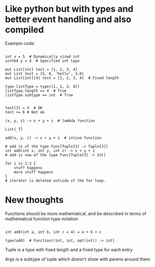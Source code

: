 # Like python but with types and better event handling and also compiled

Example code:

```Redlang

int x = 5  # Dynamically sized int
uint64 y = 4  # Specified int type

mut List[int] test = [1, 2, 3, 4]
mut List test = [5, 6, 'hello', 3.0]
mut List[int][4] test = [1, 2, 3, 4]  # Fixed length

type listType = type([1, 2, 3, 4])
listType.length == 4  # True
listType.subtype == int  # True


test[3] = 5  # OK
test += 6 # Not ok

(x, y, z) -> x + y + z  # lambda function

List[_T]

add(x, y, z) -> x + y + z  # inline function

# add is of the type Func[Tuple[3] -> Tuple[3]]
int add(int x, int y, int z) -> x + y + z
# add is now of the type Func[Tuple[3] -> Int]

for i in 1:3 {
	stuff happens
	more stuff happens
}
# iterator is deleted outside of the for loop.

```



# New thoughts

Functions should be more mathematical, and be described in terms of mathematical function type notation

```Redlang

int add(int a, int b, int c = 4) = a + b + c

type(add)  # Function((int, int, opt(int)) -> int]

```


Tuple is a type with fixed length and a fixed type for each entry

Args is a subtype of tuple which doesn't show with parens around them



